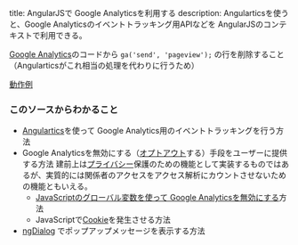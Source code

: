 title: AngularJSで Google Analyticsを利用する
description: Angularticsを使うと、Google Analyticsのイベントトラッキング用APIなどを AngularJSのコンテキストで利用できる。

<a href="#" data-wikipedia-page="Google_Analytics">Google Analytics</a>のコードから ```ga('send', 'pageview');``` の行を削除すること（Angularticsがこれ相当の処理を代わりに行うため）

[動作例](${contextRoot}/analytics.html)

### このソースからわかること

- [Angulartics](http://luisfarzati.github.io/angulartics/)を使って Google Analytics用のイベントトラッキングを行う方法
- Google Analyticsを無効にする（<a href="#" data-wikipedia-page="オプトアウト">オプトアウト</a>する）手段をユーザーに提供する方法
  建前上は<a href="#" data-wikipedia-page="プライバシー">プライバシー</a>保護のための機能として実装するものではあるが、実質的には関係者のアクセスをアクセス解析にカウントさせないための機能ともいえる。
    - [JavaScriptのグローバル変数を使って Google Analyticsを無効にする](https://developers.google.com/analytics/devguides/collection/gajs/#disable)方法
    - JavaScriptで<a href="#" data-wikipedia-page="HTTP_cookie">Cookie</a>を発生させる方法
- [ngDialog](http://likeastore.github.io/ngDialog/) でポップアップメッセージを表示する方法
